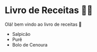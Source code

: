 # Livro de Receitas :man_cook:

Olá! bem vindo ao livro de receitas :wave:

- Salpicão
- Purê
- Bolo de Cenoura

